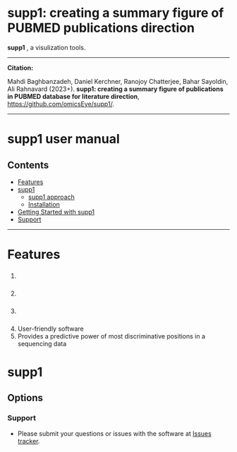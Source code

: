 # supp1: creating a summary figure of PUBMED publications direction #

**supp1** , a visulization tools.

---
**Citation:**


Mahdi Baghbanzadeh, Daniel Kerchner, Ranojoy Chatterjee, Bahar Sayoldin, Ali Rahnavard (2023+). **supp1: creating a summary figure of publications in PUBMED database for literature direction**, https://github.com/omicsEye/supp1/.

---
# supp1 user manual

## Contents ##
* [Features](#features)
* [supp1](#supp1)
    * [supp1 approach](#deepBreaks-approach)
    * [Installation](#installation)
* [Getting Started with supp1](#getting-started-with-supp1)
* [Support](#Support)
------------------------------------------------------------------------------------------------------------------------------
# Features #
1. ###
2. ###
3. ###
4. User-friendly software
5. Provides a predictive power of most discriminative positions in a sequencing data


# supp1 #



## Options ##
### Support ###

* Please submit your questions or issues with the software at [Issues tracker](https://github.com/omicsEye/deepBreaks/issues).
